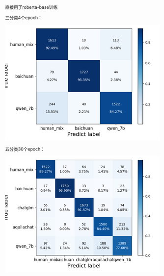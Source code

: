 直接用了roberta-base训练

三分类4个epoch：

<img title="" src="../img/混淆矩阵-roberta-9004.png" alt="混淆矩阵-roberta-9004" data-align="center">



五分类30个epoch：

<img title="" src="../img/混淆矩阵-roberta-8793.png" alt="混淆矩阵-roberta-8793.png" data-align="center">

